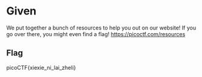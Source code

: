 # Given

We put together a bunch of resources to help you out on our website! If you go over there, you might even find a flag! <https://picoctf.com/resources>

## Flag

picoCTF{xiexie_ni_lai_zheli}

